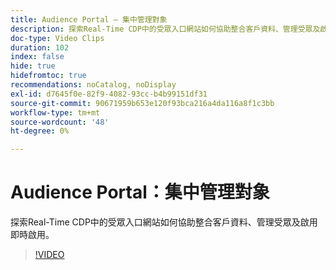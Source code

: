```yaml
---
title: Audience Portal — 集中管理對象
description: 探索Real-Time CDP中的受眾入口網站如何協助整合客戶資料、管理受眾及啟用即時啟用。
doc-type: Video Clips
duration: 102
index: false
hide: true
hidefromtoc: true
recommendations: noCatalog, noDisplay
exl-id: d7645f0e-82f9-4082-93cc-b4b99151df31
source-git-commit: 90671959b653e120f93bca216a4da116a8f1c3bb
workflow-type: tm+mt
source-wordcount: '48'
ht-degree: 0%

---
```


# Audience Portal：集中管理對象

探索Real-Time CDP中的受眾入口網站如何協助整合客戶資料、管理受眾及啟用即時啟用。

<!-- 62_S508_3442517_101_audience-portal-centralizing-and-managing-audiences -->
>[!VIDEO](https://video.tv.adobe.com/v/3458287/?learn=on&enablevpops=true)
